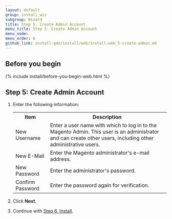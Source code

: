 ```yaml
---
layout: default 
group: install_wiz 
subgroup: Wizard
title: Step 5. Create Admin Account
menu_title: Step 5. Create Admin Account
menu_node: 
menu_order: 6
github_link: install-gde/install/web/install-web_5-create-admin.md
---
```


## Before you begin
{% include install/before-you-begin-web.html %}

<h2 id="instgde-install-magento-web-step5">Step 5: Create Admin Account</h2>

1.	Enter the following information:

	<table>
	<tbody>
	<tr>
			<th>Item</th>
			<th>Description</th>
		</tr>
	<tr>
		<td>New Username</td>
		<td>Enter a user name with which to log in to the Magento Admin. This user is an administrator and can create other users, including other administrative users.</td>
	</tr>
	<tr>
		<td>New E-Mail</td>
		<td>Enter the Magento administrator's e-mail address.</td>
	</tr>
	<tr>
		<td>New Password</td>
		<td>Enter the administrator's password.</td>
	</tr>
	<tr>
		<td>Confirm Password</td>
		<td>Enter the password again for verification.</td>
	</tr>
	</tbody>
	</table>

2.	Click **Next**.

3.	Continue with <a href="{{ site.gdeurl }}install-gde/install/web/install-web_6-install.html">Step 6. Install</a>.



